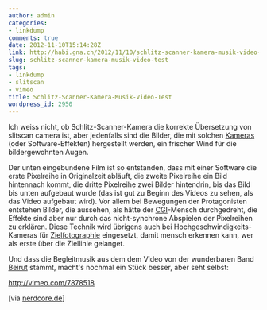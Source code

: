 ```yaml
---
author: admin
categories:
- linkdump
comments: true
date: 2012-11-10T15:14:28Z
link: http://habi.gna.ch/2012/11/10/schlitz-scanner-kamera-musik-video-test/
slug: schlitz-scanner-kamera-musik-video-test
tags:
- linkdump
- slitscan
- vimeo
title: Schlitz-Scanner-Kamera-Musik-Video-Test
wordpress_id: 2950
---
```


Ich weiss nicht, ob Schlitz-Scanner-Kamera die korrekte Übersetzung von slitscan camera ist, aber jedenfalls sind die Bilder, die mit solchen [Kameras](http://en.wikipedia.org/wiki/Slit-scan_photography) (oder Software-Effekten) hergestellt werden, ein frischer Wind für die bildergewohnten Augen.

Der unten eingebundene Film ist so entstanden, dass mit einer Software die erste Pixelreihe in Originalzeit abläuft, die zweite Pixelreihe ein Bild hintennach kommt, die dritte Pixelreihe zwei Bilder hintendrin, bis das Bild bis unten aufgebaut wurde (das ist gut zu Beginn des Videos zu sehen, als das Video aufgebaut wird). Vor allem bei Bewegungen der Protagonisten entstehen Bilder, die aussehen, als hätte der [CGI](http://en.wikipedia.org/wiki/Computer-generated_imagery)-Mensch durchgedreht, die Effekte sind aber nur durch das nicht-synchrone Abspielen der Pixelreihen zu erklären. Diese Technik wird übrigens auch bei Hochgeschwindigkeits-Kameras für [Zielfotographie](http://en.wikipedia.org/wiki/Photo_finish) eingesetzt, damit mensch erkennen kann, wer als erste über die Ziellinie gelanget.

Und dass die Begleitmusik aus dem dem Video von der wunderbaren Band [Beirut](http://beirutband.com) stammt, macht's nochmal ein Stück besser, aber seht selbst:

http://vimeo.com/7878518

[via [nerdcore.de](http://www.crackajack.de/2012/11/08/choreographed-slit-scan-dance/)]
